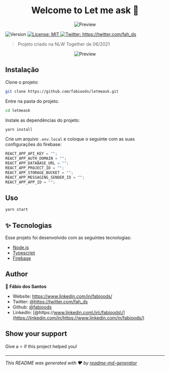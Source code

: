 <h1 align="center">Welcome to Let me ask 🙋</h1>
<p align="center">
  <img alt="Preview" src="https://raw.githubusercontent.com/rocketseat-education/nlw-06-reactjs/d64687c482991f6796f56a335126cd658db7f53f/.github/logo.svg">
</p>

<p>
  <img alt="Version" src="https://img.shields.io/badge/version-1.0.0-blue.svg?cacheSeconds=2592000" />
  <a href="#" target="_blank">
    <img alt="License: MIT" src="https://img.shields.io/badge/License-MIT-yellow.svg" />
  </a>
  <a href="https://twitter.com/fah_ds" target="_blank">
    <img alt="Twitter: https://twitter.com/fah_ds" src="https://img.shields.io/twitter/follow/fah_ds.svg?style=social" />
  </a>
</p>

> Projeto criado na NLW Together de 06/2021

<p align="center">
  <img alt="Preview" src="https://i.ibb.co/4RTZQQ4/Design-sem-nome.png">
</p>

## Instalação

Clone o projeto:

```sh
git clone https://github.com/fabioods/letmeask.git
```

Entre na pasta do projeto.

```sh
cd letmeask
```

Instale as dependências do projeto:

```sh
yarn install
```

Crie um arquivo `.env.local` e coloque o seguinte com as suas configurações do firebase:

```js
REACT_APP_API_KEY = "";
REACT_APP_AUTH_DOMAIN = "";
REACT_APP_DATABASE_URL = "";
REACT_APP_PROJECT_ID = "";
REACT_APP_STORAGE_BUCKET = "";
REACT_APP_MESSAGING_SENDER_ID = "";
REACT_APP_APP_ID = "";
```

## Uso

```sh
yarn start
```

## ✨ Tecnologias

Esse projeto foi desenvolvido com as seguintes tecnologias:

- [Node.js](https://nodejs.org/en/)
- [Typescript](https://www.typescriptlang.org/)
- [Firebase](https://console.firebase.google.com/)

## Author

👤 **Fábio dos Santos**

- Website: https://www.linkedin.com/in/fabioods/
- Twitter: [@https:\/\/twitter.com\/fah_ds](https://twitter.com/https://twitter.com/fah_ds)
- Github: [@fabioods](https://github.com/fabioods)
- LinkedIn: [@https:\/\/www.linkedin.com\/in\/fabioods\/](https://linkedin.com/in/https://www.linkedin.com/in/fabioods/)

## Show your support

Give a ⭐️ if this project helped you!

---

_This README was generated with ❤️ by [readme-md-generator](https://github.com/kefranabg/readme-md-generator)_
